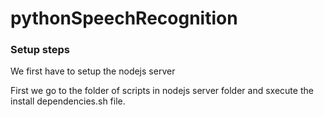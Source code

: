 # pythonSpeechRecognition


### Setup steps

We first have to setup the nodejs server

First we go to the folder of scripts in nodejs server folder and sxecute the install dependencies.sh file.

